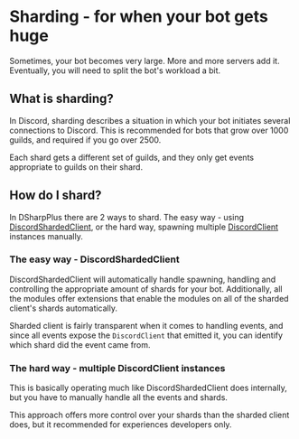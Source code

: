 # Sharding - for when your bot gets huge

Sometimes, your bot becomes very large. More and more servers add it. Eventually, you will need to split the bot's workload 
a bit.

## What is sharding?

In Discord, sharding describes a situation in which your bot initiates several connections to Discord. This is recommended for 
bots that grow over 1000 guilds, and required if you go over 2500.

Each shard gets a different set of guilds, and they only get events appropriate to guilds on their shard.

## How do I shard?

In DSharpPlus there are 2 ways to shard. The easy way - using [DiscordShardedClient](/api/DSharpPlus.DiscordShardedClient.html "DiscordShardedClient"), 
or the hard way, spawning multiple [DiscordClient](/api/DSharpPlus.DiscordClient.html) instances manually.

### The easy way - DiscordShardedClient

DiscordShardedClient will automatically handle spawning, handling and controlling the appropriate amount of shards for your 
bot. Additionally, all the modules offer extensions that enable the modules on all of the sharded client's shards automatically.

Sharded client is fairly transparent when it comes to handling events, and since all events expose the `DiscordClient` that 
emitted it, you can identify which shard did the event came from.

### The hard way - multiple DiscordClient instances

This is basically operating much like DiscordShardedClient does internally, but you have to manually handle all the events 
and shards.

This approach offers more control over your shards than the sharded client does, but it recommended for experiences developers 
only.